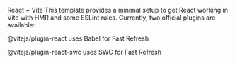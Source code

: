 React + Vite
This template provides a minimal setup to get React working in Vite with HMR and some ESLint rules.
Currently, two official plugins are available:


@vitejs/plugin-react uses Babel for Fast Refresh

@vitejs/plugin-react-swc uses SWC for Fast Refresh